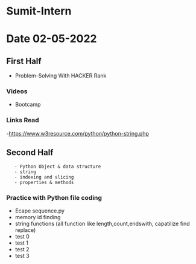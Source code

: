 # Sumit-Intern
# Date 02-05-2022

## First Half
 - Problem-Solving With HACKER Rank




  
### Videos
- Bootcamp


### Links Read
 -https://www.w3resource.com/python/python-string.php



## Second Half

       - Python Object & data structure
       - string
       - indexing and slicing
       - properties & methods
### Practice with Python file coding
   - Ecape sequence.py
   - memory id finding
   - string functions (all function like length,count,endswith, capatilize find replace)
   - test 0
   - test 1
   - test 2
   - test 3